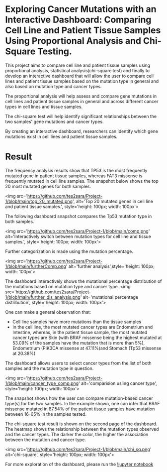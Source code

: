 # Exploring Cancer Mutations with an Interactive Dashboard: Comparing Cell Line and Patient Tissue Samples Using Proportional Analysis and Chi-Square Testing. 

This project aims to compare cell line and patient tissue samples using proportional analysis, statistical analysis(chi-square test) and finally 
to develop an interactive dashboard that will allow the user to compare cell lines and patient tissue samples based on the mutation type in general and also based on mutation type and cancer types.  

The proportional analysis will help assess and compare gene mutations in cell lines and patient tissue samples in general and across different cancer types in cell lines and tissue samples.

The chi-square test will help identify significant relationships between the two samples' gene mutations and cancer types. 

By creating an interactive dashboard, researchers can identify which gene mutations exist in cell lines and patient tissue samples. 

# Result
The frequency analysis results show that TP53 is the most frequently mutated gene in patient tissue samples, whereas FAT3 missense is frequently mutated in cell line samples. 
The snapshot below shows the top 20 most mutated genes for both samples.

<img src='https://github.com/tes2sara/Project-1/blob/main/top_20_mutated.png', alt='Top 20 mutated genes in cell line and patient tissue samples.', style='height: 100px; width: 100px'>

The following dashboard snapshot compares the Tp53 mutation type in both samples. 

<img src='https://github.com/tes2sara/Project-1/blob/main/comp.png' alt='Interactively switch between mutation types for cell line and tissue samples.', style='height: 100px; width: 100px'>

Further categorization is made using the mutation percentage.

<img src='https://github.com/tes2sara/Project-1/blob/main/furtherComp.png' alt='further analysis',style='height: 100px; width: 100px'>

The dashboard interactively shows the mutational percentage distribution of the mutations based on mutation type and cancer type. 
<img src='https://github.com/tes2sara/Project-1/blob/main/further_dis_analysis.png' alt='mutational percentage distribution', style='height: 100px; width: 100px'>

One can make a general observation that:
* Cell line samples have more mutations than the tissue samples
* In the cell line, the most mutated cancer types are Endometrium and Intestine, whereas, in the patient tissue sample, the most mutated cancer types are Skin (with BRAF missense being the highest mutated
at 53.09% of the samples have the mutation that is more than 5%), Endometrium (PIK3CA missense at 47.11%)and Stomach (Tp53 missense at 20.38%)

The dashboard allows users to select cancer types from the list of both samples and the mutation type in question. 

<img src='https://github.com/tes2sara/Project-1/blob/main/cancer_type_comp.png' alt='comparision usiing cancer type', style='height: 100px; width: 100px'>

The snapshot shows how the user can compare mutation-based cancer type(s) for the two samples. In the example shown, one can infer that BRAF missense mutated in 87.54% of the patient tissue samples have mutation between 16-65%  in the samples tested.

The chi-square test result is shown on the second page of the dashboard. The heatmap shows the relationship between the mutation types observed and the cancer types. The darker the color, the higher the association between the mutation and cancer type. 

<img src='https://github.com/tes2sara/Project-1/blob/main/chi_sq.png' alt='chi-square', style='height: 100px; width: 100px'>

For more exploration of the dashboard, please run the [!jupyter notebook](https://github.com/tes2sara/Project-1/blob/main/project1.ipynb)


